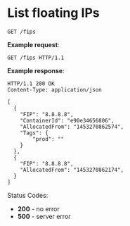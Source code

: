 # List floating IPs

`GET /fips`

**Example request**:

    GET /fips HTTP/1.1

**Example response**:

```
HTTP/1.1 200 OK
Content-Type: application/json

[
  {
    "FIP": "8.8.8.8",
    "ContainerId": "e90e34656806",
    "AllocatedFrom": "1453270862574",
    "Tags": {
    	"prod": ""
    }
  },
  {
    "FIP": "8.8.8.8",
    "AllocatedFrom": "1453270862174",
  }
]
```

Status Codes:

-   **200** - no error
-   **500** - server error
